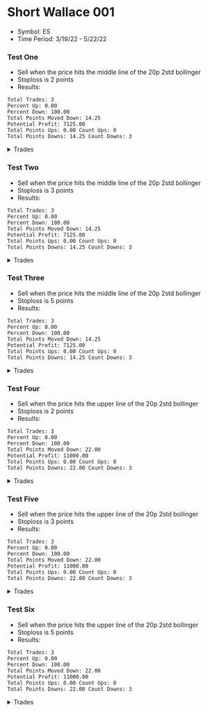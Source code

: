 # Short Wallace 001

- Symbol: ES
- Time Period: 3/19/22 - 5/22/22

### Test One

- Sell when the price hits the middle line of the 20p 2std bollinger
- Stoploss is 2 points
- Results:

```
Total Trades: 3
Percent Up: 0.00
Percent Down: 100.00
Total Points Moved Down: 14.25
Potential Profit: 7125.00
Total Points Ups: 0.00 Count Ups: 0
Total Points Downs: 14.25 Count Downs: 3
```

<details><summary>Trades</summary>

<code>In: 2022-03-23 09:05:00 Out: 2022-03-23 09:07:00 Total Move Down: 4.75</code> <br />
<code>In: 2022-04-13 10:15:00 Out: 2022-04-13 10:26:00 Total Move Down: 3.00</code> <br />
<code>In: 2022-04-28 12:27:00 Out: 2022-04-28 12:30:00 Total Move Down: 6.50</code> <br />

</details>

### Test Two

- Sell when the price hits the middle line of the 20p 2std bollinger
- Stoploss is 3 points
- Results:

```
Total Trades: 3
Percent Up: 0.00
Percent Down: 100.00
Total Points Moved Down: 14.25
Potential Profit: 7125.00
Total Points Ups: 0.00 Count Ups: 0
Total Points Downs: 14.25 Count Downs: 3
```

<details><summary>Trades</summary>

<code>In: 2022-03-23 09:05:00 Out: 2022-03-23 09:07:00 Total Move Down: 4.75</code> <br />
<code>In: 2022-04-13 10:15:00 Out: 2022-04-13 10:26:00 Total Move Down: 3.00</code> <br />
<code>In: 2022-04-28 12:27:00 Out: 2022-04-28 12:30:00 Total Move Down: 6.50</code> <br />

</details>

### Test Three

- Sell when the price hits the middle line of the 20p 2std bollinger
- Stoploss is 5 points
- Results:

```
Total Trades: 3
Percent Up: 0.00
Percent Down: 100.00
Total Points Moved Down: 14.25
Potential Profit: 7125.00
Total Points Ups: 0.00 Count Ups: 0
Total Points Downs: 14.25 Count Downs: 3
```

<details><summary>Trades</summary>

<code>In: 2022-03-23 09:05:00 Out: 2022-03-23 09:07:00 Total Move Down: 4.75</code> <br />
<code>In: 2022-04-13 10:15:00 Out: 2022-04-13 10:26:00 Total Move Down: 3.00</code> <br />
<code>In: 2022-04-28 12:27:00 Out: 2022-04-28 12:30:00 Total Move Down: 6.50</code> <br />

</details>

### Test Four

- Sell when the price hits the upper line of the 20p 2std bollinger
- Stoploss is 2 points
- Results:

```
Total Trades: 3
Percent Up: 0.00
Percent Down: 100.00
Total Points Moved Down: 22.00
Potential Profit: 11000.00
Total Points Ups: 0.00 Count Ups: 0
Total Points Downs: 22.00 Count Downs: 3
```

<details><summary>Trades</summary>

<code>In: 2022-03-23 09:05:00 Out: 2022-03-23 09:08:00 Total Move Down: 5.25</code> <br />
<code>In: 2022-04-13 10:15:00 Out: 2022-04-13 10:34:00 Total Move Down: 6.00</code> <br />
<code>In: 2022-04-28 12:27:00 Out: 2022-04-28 12:34:00 Total Move Down: 10.75</code> <br />

</details>

### Test Five

- Sell when the price hits the upper line of the 20p 2std bollinger
- Stoploss is 3 points
- Results:

```
Total Trades: 3
Percent Up: 0.00
Percent Down: 100.00
Total Points Moved Down: 22.00
Potential Profit: 11000.00
Total Points Ups: 0.00 Count Ups: 0
Total Points Downs: 22.00 Count Downs: 3
```

<details><summary>Trades</summary>

<code>In: 2022-03-23 09:05:00 Out: 2022-03-23 09:08:00 Total Move Down: 5.25</code> <br />
<code>In: 2022-04-13 10:15:00 Out: 2022-04-13 10:34:00 Total Move Down: 6.00</code> <br />
<code>In: 2022-04-28 12:27:00 Out: 2022-04-28 12:34:00 Total Move Down: 10.75</code> <br />

</details>

### Test Six

- Sell when the price hits the upper line of the 20p 2std bollinger
- Stoploss is 5 points
- Results:

```
Total Trades: 3
Percent Up: 0.00
Percent Down: 100.00
Total Points Moved Down: 22.00
Potential Profit: 11000.00
Total Points Ups: 0.00 Count Ups: 0
Total Points Downs: 22.00 Count Downs: 3
```

<details><summary>Trades</summary>

<code>In: 2022-03-23 09:05:00 Out: 2022-03-23 09:08:00 Total Move Down: 5.25</code> <br />
<code>In: 2022-04-13 10:15:00 Out: 2022-04-13 10:34:00 Total Move Down: 6.00</code> <br />
<code>In: 2022-04-28 12:27:00 Out: 2022-04-28 12:34:00 Total Move Down: 10.75</code> <br />

</details>
